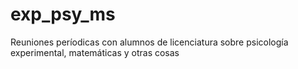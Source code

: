 # exp_psy_ms
 Reuniones períodicas con alumnos de licenciatura sobre psicología experimental, matemáticas y otras cosas
